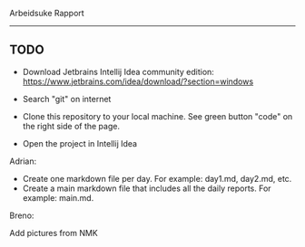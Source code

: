 Arbeidsuke Rapport
******************


TODO
----


- Download Jetbrains Intellij Idea community edition: 
https://www.jetbrains.com/idea/download/?section=windows

- Search "git" on internet

- Clone this repository to your local machine. See green button "code" on the right side of the page. 
- Open the project in Intellij Idea

Adrian:

- Create one markdown file per day. For example: day1.md, day2.md, etc.
- Create a main markdown file that includes all the daily reports. For example: main.md.


Breno: 

Add pictures from NMK
